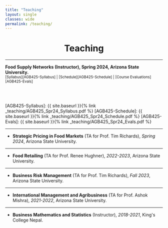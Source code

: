 ```yaml
---
title: "Teaching"
layout: single
classes: wide
permalink: /teaching/
---
```


# <center> Teaching </center>
---

**Food Supply Networks (Instructor), Spring 2024, Arizona State University.**  
<small>[Syllabus][AGB425-Syllabus] | [Schedule][AGB425-Schedule] | [Course Evaluations][AGB425-Evals]</small>

<br/><br/>

[AGB425-Syllabus]: {{ site.baseurl }}{% link _teaching/AGB425_Spr24_Syllabus.pdf %}
[AGB425-Schedule]: {{ site.baseurl }}{% link _teaching/AGB425_Spr24_Schedule.pdf %}
[AGB425-Evals]: {{ site.baseurl }}{% link _teaching/AGB425_Spr24_Evals.pdf %}

---

* **Strategic Pricing in Food Markets** (TA for Prof. Tim Richards), *Spring 2024*, Arizona State University.
---
* **Food Retailing** (TA for Prof. Renee Hughner), *2022-2023*, Arizona State University.
---
* **Business Risk Management** (TA for Prof. Tim Richards), *Fall 2023*, Arizona State University.
---
* **International Management and Agribusiness** (TA for Prof. Ashok Mishra), *2021-2022*, Arizona State University.
---
* **Business Mathematics and Statistics** (Instructor), *2018-2021*, King's College Nepal.
